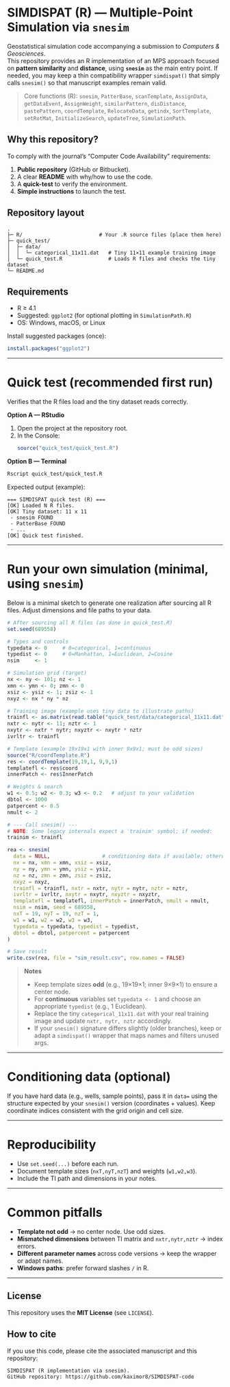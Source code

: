 # SIMDISPAT (R) — Multiple-Point Simulation via `snesim`

Geostatistical simulation code accompanying a submission to *Computers & Geosciences*.  
This repository provides an R implementation of an MPS approach focused on **pattern similarity** and **distance**, using **`snesim`** as the main entry point. If needed, you may keep a thin compatibility wrapper `simdispat()` that simply calls `snesim()` so that manuscript examples remain valid.

> Core functions (R): `snesim`, `PatterBase`, `scanTemplate`, `AssignData`, `getDataEvent`, `AssignWeight`, `similarPattern`, `disDistance`, `pastePattern`, `coordTemplate`, `RelocateData`, `getindx`, `SortTemplate`, `setRotMat`, `InitializeSearch`, `updateTree`, `SimulationPath`.

## Why this repository?
To comply with the journal’s “Computer Code Availability” requirements:
1. **Public repository** (GitHub or Bitbucket).
2. A clear **README** with why/how to use the code.
3. A **quick-test** to verify the environment.
4. **Simple instructions** to launch the test.

## Repository layout
```
.
├─ R/                         # Your .R source files (place them here)
├─ quick_test/
│  ├─ data/
│  │  └─ categorical_11x11.dat   # Tiny 11×11 example training image
│  └─ quick_test.R               # Loads R files and checks the tiny dataset
└─ README.md
```

## Requirements
- R ≥ 4.1
- Suggested: `ggplot2` (for optional plotting in `SimulationPath.R`)
- OS: Windows, macOS, or Linux

Install suggested packages (once):
```r
install.packages("ggplot2")
```

---

# Quick test (recommended first run)
Verifies that the R files load and the tiny dataset reads correctly.

**Option A — RStudio**
1. Open the project at the repository root.
2. In the Console:
   ```r
   source("quick_test/quick_test.R")
   ```

**Option B — Terminal**
```bash
Rscript quick_test/quick_test.R
```

Expected output (example):
```
=== SIMDISPAT quick test (R) ===
[OK] Loaded N R files.
[OK] Tiny dataset: 11 x 11
 - snesim FOUND 
 - PatterBase FOUND 
 - ...
[OK] Quick test finished.
```

---

# Run your own simulation (minimal, using `snesim`)
Below is a minimal sketch to generate one realization after sourcing all R files.
Adjust dimensions and file paths to your data.

```r
# After sourcing all R files (as done in quick_test.R)
set.seed(689558)

# Types and controls
typedata <- 0     # 0=categorical, 1=continuous
typedist <- 0     # 0=Manhattan, 1=Euclidean, 2=Cosine
nsim     <- 1

# Simulation grid (target)
nx <- ny <- 101; nz <- 1
xmn <- ymn <- 0; zmn <- 0
xsiz <- ysiz <- 1; zsiz <- 1
nxyz <- nx * ny * nz

# Training image (example uses tiny data to illustrate paths)
trainfl <- as.matrix(read.table("quick_test/data/categorical_11x11.dat"))
nxtr <- nytr <- 11; nztr <- 1
nxytr <- nxtr * nytr; nxyztr <- nxytr * nztr
ivrltr <- trainfl

# Template (example 19x19x1 with inner 9x9x1; must be odd sizes)
source("R/coordTemplate.R")
res <- coordTemplate(19,19,1, 9,9,1)
templatefl <- res$coord
innerPatch <- res$InnerPatch

# Weights & search
w1 <- 0.5; w2 <- 0.3; w3 <- 0.2   # adjust to your validation
dbtol <- 1000
patpercent <- 0.5
nmult <- 2

# --- Call snesim() ---
# NOTE: Some legacy internals expect a 'trainim' symbol; if needed:
trainim <- trainfl

rea <- snesim(
  data = NULL,                 # conditioning data if available; otherwise NULL
  nx = nx, xmn = xmn, xsiz = xsiz,
  ny = ny, ymn = ymn, ysiz = ysiz,
  nz = nz, zmn = zmn, zsiz = zsiz,
  nxyz = nxyz,
  trainfl = trainfl, nxtr = nxtr, nytr = nytr, nztr = nztr,
  ivrltr = ivrltr, nxytr = nxytr, nxyztr = nxyztr,
  templatefl = templatefl, innerPatch = innerPatch, nmult = nmult,
  nsim = nsim, seed = 689558,
  nxT = 19, nyT = 19, nzT = 1,
  w1 = w1, w2 = w2, w3 = w3,
  typedata = typedata, typedist = typedist,
  dbtol = dbtol, patpercent = patpercent
)

# Save result
write.csv(rea, file = "sim_result.csv", row.names = FALSE)
```

> **Notes**
> - Keep template sizes **odd** (e.g., 19×19×1; inner 9×9×1) to ensure a center node.
> - For **continuous** variables set `typedata <- 1` and choose an appropriate `typedist` (e.g., 1 Euclidean).
> - Replace the tiny `categorical_11x11.dat` with your real training image and update `nxtr, nytr, nztr` accordingly.
> - If your `snesim()` signature differs slightly (older branches), keep or adapt a `simdispat()` wrapper that maps names and filters unused args.

---

# Conditioning data (optional)
If you have hard data (e.g., wells, sample points), pass it in `data=` using the structure expected by your `snesim()` version (coordinates + values). Keep coordinate indices consistent with the grid origin and cell size.

---

# Reproducibility
- Use `set.seed(...)` before each run.
- Document template sizes (`nxT,nyT,nzT`) and weights (`w1,w2,w3`).
- Include the TI path and dimensions in your notes.

---

# Common pitfalls
- **Template not odd** → no center node. Use odd sizes.
- **Mismatched dimensions** between TI matrix and `nxtr,nytr,nztr` → index errors.
- **Different parameter names** across code versions → keep the wrapper or adapt names.
- **Windows paths**: prefer forward slashes `/` in R.

---

## License
This repository uses the **MIT License** (see `LICENSE`).

## How to cite
If you use this code, please cite the associated manuscript and this repository:
```
SIMDISPAT (R implementation via snesim). 
GitHub repository: https://github.com/kaximor8/SIMDISPAT-code
```